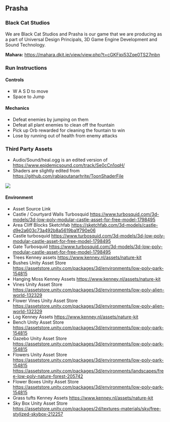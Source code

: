 ## Prasha

### Black Cat Studios

We are Black Cat Studios and Prasha is our game that we are producing as a part of Universal Design Principals, 3D Game Engine Development and Sound Technology.

**Mahara:** https://mahara.dkit.ie/view/view.php?t=cGKFjpi53Zqe0TS27mbn

### Run Instructions

#### Controls

- W A S D to move
- Space to Jump

#### Mechanics

- Defeat enemies by jumping on them
- Defeat all plant enemies to clean off the fountain
- Pick up Orb rewarded for cleaning the fountain to win
- Lose by running out of health from enemy attacks

### Third Party Assets

- Audio/Sound/heal.ogg is an edited version of https://www.epidemicsound.com/track/Se0cCn1oqH/
- Shaders are slightly edited from https://github.com/rabiaoutanarhrite/ToonShaderFile

<img src="https://media.discordapp.net/stickers/1177392903769833572.webp"><br>

#### Environment
- Asset 	Source 	Link
- Castle / Courtyard Walls 	 Turbosquid 	 https://www.turbosquid.com/3d-models/3d-low-poly-modular-castle-asset-for-free-model-1798495 
- Area Cliff Blocks 	 Sketchfab 	 https://sketchfab.com/3d-models/castle-d9e2a603c73a492b8a5619ba1f790e06  
- Castle 	 turbosquid 	 https://www.turbosquid.com/3d-models/3d-low-poly-modular-castle-asset-for-free-model-1798495 
- Gate 	 Turbosquid 	  https://www.turbosquid.com/3d-models/3d-low-poly-modular-castle-asset-for-free-model-1798495 
- Trees 	 Kenney assets 	 https://www.kenney.nl/assets/nature-kit 
- Bushes 	Unity Asset Store 	 https://assetstore.unity.com/packages/3d/environments/low-poly-park-154815
- Hanging Moss 	Kenney Assets 	 https://www.kenney.nl/assets/nature-kit 
- Vines 	 Unity Asset Store 	 https://assetstore.unity.com/packages/3d/environments/low-poly-alien-world-132329 
- Flower Vines 	 Unity Asset Store 	 https://assetstore.unity.com/packages/3d/environments/low-poly-alien-world-132329 
- Log 	 Kenney Assets 	 https://www.kenney.nl/assets/nature-kit
- Bench 	 Unity Asset Store 	 https://assetstore.unity.com/packages/3d/environments/low-poly-park-154815
- Gazebo 	 Unity Asset Store 	 https://assetstore.unity.com/packages/3d/environments/low-poly-park-154815
- Flowers 	 Unity Asset Store 	https://assetstore.unity.com/packages/3d/environments/low-poly-park-154815
                              https://assetstore.unity.com/packages/3d/environments/landscapes/free-low-poly-nature-forest-205742
- Flower Boxes 	 Unity Asset Store 	 https://assetstore.unity.com/packages/3d/environments/low-poly-park-154815
- Grass tufts 	 Kenney Assets 	 https://www.kenney.nl/assets/nature-kit 
- Sky Box 	 Unity Asset Store 	https://assetstore.unity.com/packages/2d/textures-materials/sky/free-stylized-skybox-212257
